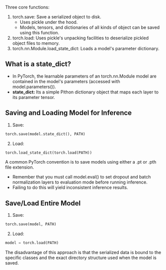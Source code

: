 Three core functions:
1. torch.save: Save a serialized object to disk.
    - Uses pickle under the hood.
    - Models, tensors, and dictionaries of all kinds of object can be saved using this function.
2. torch.load: Uses pickle's unpacking facilities to deserialize pickled object files to memory.
3. torch.nn.Module.load_state_dict: Loads a model's parameter dictionary.

## What is a state_dict?
- In PyTorch, the learnable parameters of an torch.nn.Module model are contained in the model's parameters (accessed with model.parameters()).
- **state_dict:** Its a simple Pithon dictionary object that maps each layer to its parameter tensor.

## Saving and Loading Model for Inference
1. Save:
  ```python
  torch.save(model.state_dict(), PATH)
  ```
2. Load:
  ```python
  torch.load_state_dict(torch.load(PATH))
  ```

A common PyTorch convention is to save models using either a .pt or .pth file extension.

- Remember that you must call model.eval() to set dropout and batch normalization layers to evaluation mode before running inference.
- Failing to do this will yield inconsistent inference results.

## Save/Load Entire Model
1. Save:
  ```python
  torch.save(model, PATH)
  ```
2. Load:
  ```python
  model = torch.load(PATH)
  ```

The disadvantage of this approach is that the serialized data is bound to the specific classes and the exact directory structure used when the model is saved. 

